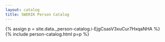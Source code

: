 ```yaml
---
layout: catalog
title: SWERIK Person Catalog
---
```

{% assign p = site.data._person-catalog.i-EjgCsasV3xuCur7HxqaNHA %}
{% include person-catalog.html p=p %}

